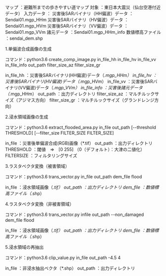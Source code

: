 
マップ      ：避難所までの歩きやすい道マップ
対象        ：東日本大震災（仙台空港付近データ）
入力データ  ：
    災害後SARバイナリ（HH偏波）データ   ：Sendai01.mgp_HHm
    災害後SARバイナリ（HV偏波）データ   ：Sendai01.mgp_HVm
    災害後SARバイナリ（VV偏波）データ   ：Sendai01.mgp_VVm
    諸元データ                          ：Sendai01.mgp_HHm_info
    数値標高ファイル                    ：sendai_dem.shp
    

1.単偏波合成画像の生成

コマンド：python3.6 create_comp_image.py in_file_hh in_file_hv in_file_vv in_file_info out_path filter_size_az filter_size_gr

in_file_hh	    ：災害後SARバイナリ(HH偏波)データ（*.mgp_HHm）
in_file_hv	    ：災害後SARバイナリ(HV偏波)データ（*.mgp_HVm）
in_file_vv	    ：災害後SARバイナリ(VV偏波)データ（*.mgp_VVm）
in_file_info	：災害後諸元データ（*.mgp_HHm）
out_path	    ：出力ディレクトリ
filter_size_az	：マルチルックサイズ（アジマス方向）
filter_size_gr	：マルチルックサイズ（グランドレンジ方向）


2.浸水領域画像の生成

コマンド：python3.6 extract_flooded_area.py in_file out_path [--threshold THRESHOLD] [--filter_size FILTER_SIZE FILTER_SIZE]

in_file		    ：災害後単偏波合成(RGB)画像（*.tif）
out_path	    ：出力ディレクトリ
THRESHOLD	    ：閾値　⇒　[0 255] （0（デフォルト）：大津の二値化）
FILTERSIZE	    ：フィルタリングサイズ


3.ラスタベクタ変換（被害領域）

コマンド：python3.6 trans_vector.py in_file out_path dem_file flood

in_file         ：浸水領域画像（*.tif）
out_path        ：出力ディレクトリ
dem_file        ：数値標高ファイル（*.shp）


4.ラスタベクタ変換（非被害領域）

コマンド：python3.6 trans_vector.py infile out_path --non_damaged dem_file flood

in_file         ：浸水領域画像（*.tif）
out_path        ：出力ディレクトリ
dem_file        ：数値標高ファイル（*.shp）

5.浸水領域の再抽出

コマンド：python3.6 clip_value.py in_file out_path -4.5 4

in_file         ：非浸水抽出ベクタ（*.shp）
out_path        ：出力ディレクトリ


 